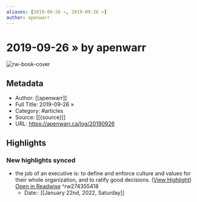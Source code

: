 ```yaml
---
aliases: [2019-09-26 », 2019-09-26 »]
author: apenwarr
---
```

# 2019-09-26 » by apenwarr

![rw-book-cover](https://readwise-assets.s3.amazonaws.com/static/images/article1.be68295a7e40.png)

## Metadata
- Author: [[apenwarr]]
- Full Title: 2019-09-26 »
- Category: #articles
- Source: [[{source}]]
- URL: https://apenwarr.ca/log/20190926

## Highlights
### New highlights synced
- the job of an executive is: to define and enforce culture and values for their whole organization, and to ratify good decisions. ([View Highlight](https://read.readwise.io/read/01fsztgfd431gebe0xtvkj5989)) [Open in Readwise](https://readwise.io/open/274355418) ^rw274355418
    - Date:: [[January 22nd, 2022, Saturday]]
